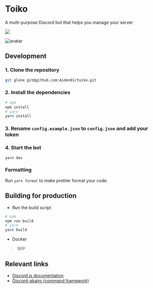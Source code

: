 # Toiko
A multi-purpose Discord bot that helps you manage your server 

<img src="https://forthebadge.com/images/badges/built-with-love.svg" align="center">

![avatar](https://media.discordapp.net/attachments/482888162008629251/557909358910898187/98c77dffae4d4f41e84082100535fc57.jpg)


## Development

### 1. Clone the repository
```bash
git glone git@github.com:Aiden01/toiko.git
```

### 2. Install the dependencies
```bash
# npm
npm install
# yarn
yarn install
```

### 3. Rename ``config.example.json`` to ``config.json`` and add your token

### 4. Start the bot
```
yarn dev
```

### Formatting
Run ``yarn format`` to make prettier format your code.

## Building for production

- Run the build script
```bash
# npm
npm run build
# yarn
yarn build
```
- Docker
> WIP

## Relevant links
* [Discord.js documentation](http://discord.js.org)
* [Discord-akairo (command framework)](https://github.com/1Computer1/discord-akairo)



